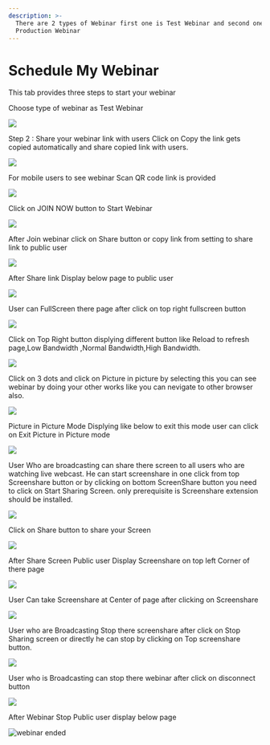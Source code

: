 ```yaml
---
description: >-
  There are 2 types of Webinar first one is Test Webinar and second one is
  Production Webinar
---
```


# Schedule My Webinar

This tab provides three steps to start your webinar

Choose type of webinar as Test Webinar

![](../.gitbook/assets/image%20%2872%29.png)



Step 2 : Share your webinar link with users Click on Copy the link gets copied automatically and share copied link with users.

![](../.gitbook/assets/image%20%2847%29.png)

For mobile users to see webinar Scan QR code link is provided

![](../.gitbook/assets/image%20%28283%29.png)

Click on JOIN NOW button to Start Webinar

![](../.gitbook/assets/image%20%28105%29.png)

After Join webinar click on Share button or copy link from setting to share link to public user

![](../.gitbook/assets/image%20%28165%29.png)

After Share link Display below page to public user

![](../.gitbook/assets/image%20%28104%29.png)

User can FullScreen there page after click on top right fullscreen button

![](../.gitbook/assets/image%20%286%29.png)

  
Click on Top Right button displying different button like Reload to refresh page,Low Bandwidth ,Normal Bandwidth,High Bandwidth.

![](../.gitbook/assets/image%20%28219%29.png)

Click on  3 dots and click on Picture in picture by selecting this you can see webinar by doing your other works like you can nevigate to other browser also.

![](../.gitbook/assets/image%20%28117%29.png)

Picture in Picture Mode Displying like below to exit this mode user can click on Exit Picture in Picture mode

![](../.gitbook/assets/image%20%28213%29.png)

User Who are broadcasting can share there screen to all users who are watching live webcast. He can start screenshare in one click from top Screenshare button or by clicking on bottom ScreenShare button you need to click on Start Sharing Screen. only prerequisite is Screenshare extension should be installed.

![](../.gitbook/assets/image%20%28195%29.png)

Click on Share button to share your Screen

![](../.gitbook/assets/image%20%28150%29.png)

After Share Screen Public user Display Screenshare on top left Corner of there page 

![](../.gitbook/assets/image%20%2876%29.png)

User Can take Screenshare at Center of page after clicking on Screenshare 

![](../.gitbook/assets/image%20%28114%29.png)

User who are Broadcasting Stop there screenshare after click on Stop Sharing screen or directly he can stop by clicking on Top screenshare button.

![](../.gitbook/assets/image%20%285%29.png)

User who is Broadcasting can stop there webinar after click on disconnect button

![](../.gitbook/assets/image%20%2866%29.png)

After Webinar Stop Public user display below page

![webinar ended](../.gitbook/assets/image%20%28226%29.png)









